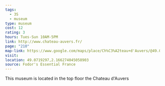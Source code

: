 ```yaml
---
tags:
  - 3S
  - museum
type: museum
cost: 12
rating: 3
hours: Tues-Sun 10AM-5PM
link: http://www.chateau-auvers.fr/
page: "210"
map-link: https://www.google.com/maps/place/Ch%C3%A2teau+d'Auvers/@49.0719139,2.167434,18.75z/data=!4m15!1m8!3m7!1s0x47e65ee52f7c749b:0xabd31a4d10c2bff3!2sRue+L%C3%A9ry,+95430+Auvers-sur-Oise,+France!3b1!8m2!3d49.0721014!4d2.1679915!16s%2Fg%2F1td_gk64!3m5!1s0x47e65ee4c96b671d:0xf7779042da61cda7!8m2!3d49.0719632!4d2.1662641!16s%2Fg%2F12135yqy?entry=ttu&g_ep=EgoyMDI0MDkwNC4wIKXMDSoASAFQAw%3D%3D
visit: 
location: 49.0719297,2.166274045058903
source: Fodor's Essential France
---
```

This museum is located in the top floor the Chateau d'Auvers